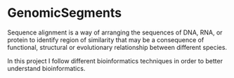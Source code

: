 # GenomicSegments


Sequence alignment is a way of arranging the sequences of DNA, RNA, or protein to identify region of similarity that may
be a consequence of functional, structural or evolutionary relationship between different species.

In this project I follow different bioinformatics techniques in order to better understand bioinformatics.

